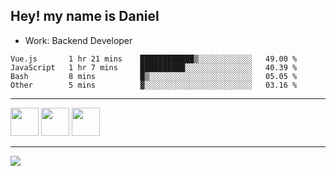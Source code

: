 ## Hey! my name is Daniel

- Work: Backend Developer

<!--START_SECTION:waka-->

```text
Vue.js       1 hr 21 mins    ████████████▒░░░░░░░░░░░░   49.00 %
JavaScript   1 hr 7 mins     ██████████░░░░░░░░░░░░░░░   40.39 %
Bash         8 mins          █▒░░░░░░░░░░░░░░░░░░░░░░░   05.05 %
Other        5 mins          ▓░░░░░░░░░░░░░░░░░░░░░░░░   03.16 %
```

<!--END_SECTION:waka-->
    

<hr>
<div>
    <img height="45" src="https://img.icons8.com/color/48/000000/nodejs.png"/>
    <img height="45" src="https://www.vectorlogo.zone/logos/golang/golang-ar21.svg">
    <img height="45" src="https://www.vectorlogo.zone/logos/nestjs/nestjs-icon.svg">
</div>
<hr>
<div>
    <a href="https://www.linkedin.com/in/daniel-lucas-bb7b82193/" target="_blank">
        <img src="https://img.shields.io/badge/LinkedIn-0077B5?style=for-the-badge&logo=linkedin&logoColor=white">
    </a>
</div>
